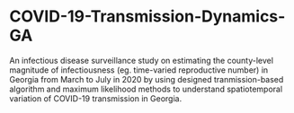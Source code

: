 # COVID-19-Transmission-Dynamics-GA
An infectious disease surveillance study on estimating the county-level magnitude of infectiousness (eg. time-varied reproductive number) in Georgia from March to July in 2020 by using designed tranmission-based algorithm and maximum likelihood methods to understand spatiotemporal variation of COVID-19 transmission in Georgia.
